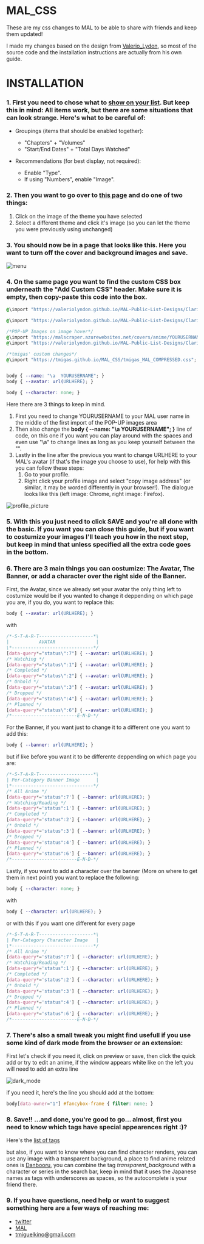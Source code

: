 # MAL_CSS
These are my css changes to MAL to be able to share with friends and keep them updated!

I made my changes based on the design from [Valerio_Lydon](https://myanimelist.net/forum/?topicid=1723114), so most of the source code and the installation instructions are actually from his own guide. 


# INSTALLATION

### 1. First you need to chose what to [show on your list](https://myanimelist.net/editprofile.php?go=listpreferences). But keep this in mind: All items work, but there are some situations that can look strange. Here's what to be careful of:
* Groupings (items that should be enabled together):
  * "Chapters" + "Volumes"
  * "Start/End Dates" + "Total Days Watched"

* Recommendations (for best display, not required):
  * Enable "Type".
  * If using "Numbers", enable "Image". 
        
### 2. Then you want to go over to [this page](https://myanimelist.net/ownlist/style) and do one of two things:
1. Click on the image of the theme you have selected
2. Select a different theme and click it's image (so you can let the theme you were previously using unchanged)

### 3. You should now be in a page that looks like this. Here you want to turn off the cover and background images and save.

![menu](/images/Customize_Menu.png)

### 4. On the same page you want to find the custom CSS box underneath the "Add Custom CSS" header. Make sure it is empty, then copy-paste this code into the box.
```css
@\import "https://valeriolyndon.github.io/MAL-Public-List-Designs/Clarity%20Theme/Theme%20-%20Compressed.css";

@\import "https://valeriolyndon.github.io/MAL-Public-List-Designs/Clarity%20Theme/Mod%20-%20Dark%20Mode%20Compressed.css";

/*POP-UP Images on image hover*/
@\import "https://malscraper.azurewebsites.net/covers/anime/YOURUSERNAME/presets/dataimagelinkbefore";
@\import "https://valeriolyndon.github.io/MAL-Public-List-Designs/Clarity%20Theme/Mod%20-%20Hover%20Image%20On%20Circle%20Compressed.css";

/*tmigas' custom changes*/
@\import "https://tmigas.github.io/MAL_CSS/tmigas_MAL_COMPRESSED.css";


body { --name: "\a  YOURUSERNAME"; }
body { --avatar: url(URLHERE); }

body { --character: none; }
```
Here there are 3 things to keep in mind. 
1. First you need to change YOURUSERNAME to your MAL user name in the middle of the first import of the POP-UP images area 
2. Then also change the __body { --name: "\a  YOURUSERNAME"; }__ line of code, on this one if you want you can play around with the spaces and even use "\a" to change lines as long as you keep yourself between the "".
3. Lastly in the line after the previous you want to change URLHERE to your MAL's avatar (if that's the image you choose to use), for help with this you can follow these steps:
   1. Go to your profile.
   2. Right click your profile image and select "copy image address" (or similar, it may be worded differently in your browser!). The dialogue looks like this (left image: Chrome, right image: Firefox).


![profile_picture](/images/profile_picture.png)

### 5. With this you just need to click SAVE and you're all done with the basic. If you want you can close this guide, but if you want to costumize your images I'll teach you how in the next step, but keep in mind that unless specified all the extra code goes in the bottom.

### 6. There are 3 main things you can costumize: The Avatar, The Banner, or add a character over the right side of the Banner.
First, the Avatar, since we already set your avatar the only thing left to costumize would be if you wanted to change it deppending on which page you are, if you do, you want to replace this:
```css
body { --avatar: url(URLHERE); }
```
with
```css
/*-S-T-A-R-T--------------------*\
|           AVATAR               |
\*------------------------------*/
[data-query*="status\":7"] { --avatar: url(URLHERE); }
/* Watching */
[data-query*="status\":1"] { --avatar: url(URLHERE); }
/* Completed */
[data-query*="status\":2"] { --avatar: url(URLHERE); }
/* Onhold */
[data-query*="status\":3"] { --avatar: url(URLHERE); }
/* Dropped */
[data-query*="status\":4"] { --avatar: url(URLHERE); }
/* Planned */
[data-query*="status\":6"] { --avatar: url(URLHERE); }
/*------------------------E-N-D-*/
```
For the Banner, if you want just to change it to a different one you want to add this:
```css
body { --banner: url(URLHERE); }
```
but if like before you want it to be differente deppending on which page you are:
```css
/*-S-T-A-R-T--------------------*\
| Per-Category Banner Image      |
\*------------------------------*/
/* All Anime */
[data-query*='status":7'] { --banner: url(URLHERE); }
/* Watching/Reading */
[data-query*='status":1'] { --banner: url(URLHERE); }
/* Completed */
[data-query*='status":2'] { --banner: url(URLHERE); }
/* Onhold */
[data-query*='status":3'] { --banner: url(URLHERE); }
/* Dropped */
[data-query*='status":4'] { --banner: url(URLHERE); }
/* Planned */
[data-query*='status":6'] { --banner: url(URLHERE); }
/*------------------------E-N-D-*/
```
Lastly, if you want to add a character over the banner (More on where to get them in next point) you want to replace the following:
```css
body { --character: none; }
```
with
```css
body { --character: url(URLHERE); }
```
or with this if you want one different for every page
```css
/*-S-T-A-R-T--------------------*\
| Per-Category Character Image   |
\*------------------------------*/
/* All Anime */
[data-query*='status":7'] { --character: url(URLHERE); }
/* Watching/Reading */
[data-query*='status":1'] { --character: url(URLHERE); }
/* Completed */
[data-query*='status":2'] { --character: url(URLHERE); }
/* Onhold */
[data-query*='status":3'] { --character: url(URLHERE); }
/* Dropped */
[data-query*='status":4'] { --character: url(URLHERE); }
/* Planned */
[data-query*='status":6'] { --character: url(URLHERE); }
/*------------------------E-N-D-*/
```
### 7. There's also a small tweak you might find usefull if you use some kind of dark mode from the browser or an extension:
First let's check if you need it, click on preview or save, then click the quick add or try to edit an anime, if the window appears white like on the left you will need to add an extra line

![dark_mode](/images/dark_mode.png)

if you need it, here's the line you should add at the bottom:
```css
body[data-owner="1"] #fancybox-frame { filter: none; }
```

### 8. Save!!     ...and done, you're good to go... almost, first you need to know which tags have special appearences right :)?
Here's the [list of tags](https://docs.google.com/spreadsheets/d/18JZI3sOT2gPteI5RmJQO46VVKMbtHdq0zc3qsDwHU-E/edit?usp=sharing)

but also, if you want to know where you can find character renders, you can use any image with a transparent background, a place to find anime related ones is [Danbooru](https://danbooru.donmai.us/posts?utf8=%E2%9C%93&tags=transparent_background+&ms=1), you can combine the tag *transparent_background* with a character or series in the search bar, keep in mind that it uses the Japanese names as tags with underscores as spaces, so the autocomplete is your friend there.

### 9. If you have questions, need help or want to suggest something here are a few ways of reaching me:
* [twitter](https://twitter.com/tmigaskino)
* [MAL](https://myanimelist.net/profile/tmigas)
* tmiguelkino@gmail.com

